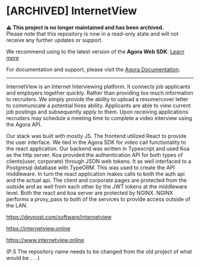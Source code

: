# [ARCHIVED] InternetView

**⚠️ This project is no longer maintained and has been archived.**  
Please note that this repository is now in a read-only state and will not receive any further updates or support.

We recommend using to the latest version of the **Agora Web SDK**: [Learn more](https://www.agora.io/en/products/video-call/) 

For documentation and support, please visit the [Agora Documentation](https://docs.agora.io/en/).

---
InternetView is an Internet Interviewing platform. It connects job applicants and employers together quickly. Rather than providing too much information to recruiters. We simply provide the ability to upload a resume/cover letter to communicate a potential hires ability. Applicants are able to view current job postings and subsequently apply to them. Upon receiving applications recruiters may schedule a meeting time to complete a video interview using the Agora API.

Our stack was built with mostly JS. The frontend utilized React to provide the user interface. We tied in the Agora SDK for video call functionality to the react application. Our backend was written in Typescript and used Koa as the http server. Koa provided the authentication API for both types of clients(user, corporate) through JSON web tokens. It as well interfaced to a Postgresql database with TypeORM. This was used to create the API middleware. In turn the react application makes calls to both the auth api and the actual api. The client and corporate pages are protected from the outside and as well from each other by the JWT tokens at the middleware level. Both the react and koa server are protected by NGINX. NGINX performs a proxy_pass to both of the services to provide access outside of the LAN.


https://devpost.com/software/internetview

https://internetview.online

https://www.internetview.online


(P.S The repository name needs to be changed from the old project of what would be . . .)
